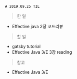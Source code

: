     # 2019.09.25 TIL

> 한 일

- Effective java 2장 코드리뷰

> 할 일

- gatsby tutorial
- Effective Java 3/E 3장 reading

> 참고

- Effective Java 3/E
